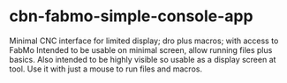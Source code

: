 # cbn-fabmo-simple-console-app

Minimal CNC interface for limited display; dro plus macros; with access to FabMo
Intended to be usable on minimal screen, allow running files plus basics. Also intended to be highly visible so usable as a display screen at tool. Use it with just a mouse to run files and macros.
